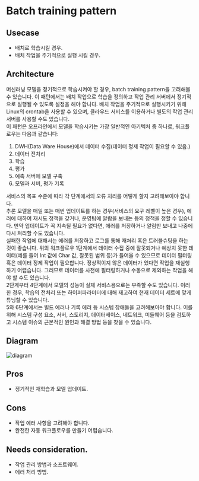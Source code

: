# Batch training pattern

## Usecase
- 배치로 학습시킬 경우.
- 배치 작업을 주기적으로 실행 시킬 경우.

## Architecture
머신러닝 모델을 정기적으로 학습시켜야 할 경우, batch training pattern을 고려해볼 수 있습니다. 이 패턴에서는 배치 작업으로 학습을 정의하고 작업 관리 서버에서 정기적으로 실행될 수 있도록 설정을 해야 합니다. 배치 작업을 주기적으로 실행시키기 위해 Linux의 crontab을 사용할 수 있으며, 클라우드 서비스를 이용하거나 별도의 작업 관리 서버를 사용할 수도 있습니다. <br>
이 패턴은 오프라인에서 모델을 학습시키는 가장 일반적인 아키텍처 중 하나로, 워크플로우는 다음과 같습니다: 
1. DWH(Data Ware House)에서 데이터 수집(데이터 정제 작업이 필요할 수 있음.)
2. 데이터 전처리
3. 학습
4. 평가 
5. 예측 서버에 모델 구축
6. 모델과 서버, 평가 기록 

서비스의 목표 수준에 따라 각 단계에서의 오류 처리를 어떻게 할지 고려해보아야 합니다. <br>
추론 모델을 매일 또는 매번 업데이트를 하는 경우(서비스의 요구 레벨이 높은 경우), 에러에 대하여 재시도 정책을 갖거나, 운영팀에 알람을 보내는 등의 정책을 정할 수 있습니다. 만약 업데이트가 꼭 지속될 필요가 없다면, 에러를 저장하거나 알림만 보내고 나중에 다시 처리할 수도 있습니다. <br>
실패한 작업에 대해서는 에러를 저장하고 로그를 통해 재처리 혹은 트러블슈팅을 하는 것이 좋습니다. 위의 워크플로우 1단계에서 데이터 수집 중에 잘못되거나 예상치 못한 데이터(예를 들어 Int 값에 Char 값, 잘못된 범위 등)가 들어올 수 있으므로 데이터 필터링 혹은 데이터 정제 작업이 필요합니다. 정상적이지 않은 데이터가 있다면 작업을 재실행하기 어렵습니다. 그러므로 데이터를 사전에 필터링하거나 수동으로 제외하는 작업을 해야 할 수도 있습니다. <br>
2단계부터 4단계에서 모델의 성능이 실제 서비스용으로는 부족할 수도 있습니다. 이러한 경우, 학습의 전처리 또는 하이퍼파라미터에 대해 재고하여 현재 데이터 세트에 맞게 튜닝할 수 있습니다.<br>
5와 6단계에서는 빌드 에러나 기록 에러 등 시스템 장애들을 고려해보아야 합니다. 이를 위해 시스템 구성 요소, 서버, 스토리지, 데이터베이스, 네트워크, 미들웨어 등을 검토하고 시스템 이슈의 근본적인 원인과 해결 방법 등을 찾을 수 있습니다.<br>


## Diagram
![diagram](diagram.png)


## Pros
- 정기적인 재학습과 모델 업데이트. 

## Cons
- 작업 에러 사항을 고려해야 합니다.
- 완전한 자동 워크플로우를 만들기 어렵습니다. 

## Needs consideration.
- 작업 관리 방법과 소프트웨어. 
- 에러 처리 방법. 
